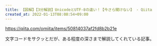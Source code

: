 ```yaml
---
title: 【図解】【3分解説】UnicodeとUTF-8の違い！【今さら聞けない】 - Qiita
created_at: 2022-01-13T08:08:54+09:00
---
```


https://qiita.com/omiita/items/50814037af2fd8b2b21e

文字コードをサクッとだが、ある程度の深さまで解説してくれている記事。
